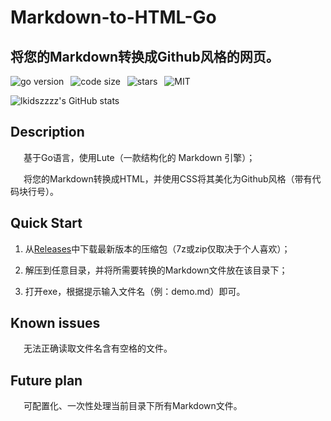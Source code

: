 # Markdown-to-HTML-Go
## 将您的Markdown转换成Github风格的网页。
![go version](https://img.shields.io/github/go-mod/go-version/lkidszzzz/Markdown-to-HTML-demo)&ensp;
![code size](https://img.shields.io/github/languages/code-size/lkidszzzz/Markdown-to-HTML-demo)&ensp;
![stars](https://img.shields.io/github/stars/lkidszzzz/Markdown-to-HTML-demo?style=social)&ensp;
![MIT](https://img.shields.io/github/license/lkidszzzz/Markdown-to-HTML-demo)

![lkidszzzz's GitHub stats](https://github-readme-stats.vercel.app/api?username=lkidszzzz&show_icons=true&theme=dracula)
## Description
&ensp;&ensp;&ensp;基于Go语言，使用Lute（一款结构化的 Markdown 引擎）；

&ensp;&ensp;&ensp;将您的Markdown转换成HTML，并使用CSS将其美化为Github风格（带有代码块行号）。
## Quick Start
1. 从[Releases](https://github.com/lkidszzzz/Markdown-to-HTML-demo/releases/)中下载最新版本的压缩包（7z或zip仅取决于个人喜欢）；

2. 解压到任意目录，并将所需要转换的Markdown文件放在该目录下；

3. 打开exe，根据提示输入文件名（例：demo.md）即可。
## Known issues
&ensp;&ensp;&ensp;无法正确读取文件名含有空格的文件。
## Future plan
&ensp;&ensp;&ensp;可配置化、一次性处理当前目录下所有Markdown文件。
